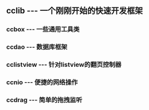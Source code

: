 ## cclib --- 一个刚刚开始的快速开发框架

### ccbox --- 一些通用工具类

### ccdao --- 数据库框架

### cclistview --- 针对listview的翻页控制器

### ccnio --- 便捷的网络操作

### ccdrag --- 简单的拖拽监听
